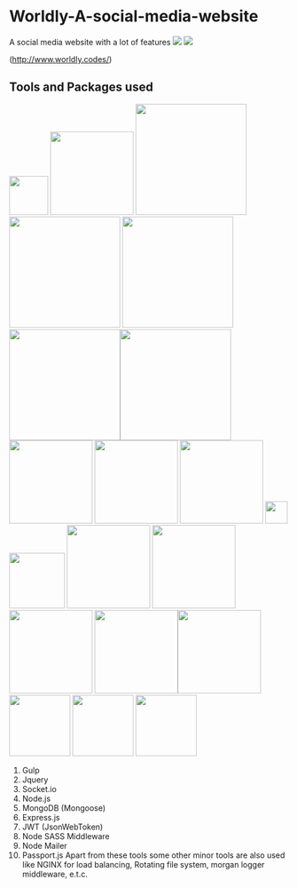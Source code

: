 # Worldly-A-social-media-website
A social media website with a lot of features
<img src="https://img.shields.io/github/issues/Sanscode2911/Worldly-A-social-media-website"> <img src="https://img.shields.io/badge/Dev-InProgress-orange">

(http://www.worldly.codes/)
## Tools and Packages used
<img src="https://raw.githubusercontent.com/gulpjs/artwork/master/gulp-2x.png" width=70> <img src="https://miro.medium.com/max/800/0*g3ns8QALNBBH7CBA." width=150> <img src="https://t1.daumcdn.net/cfile/tistory/226E113C5660EF950B" width=200> <img src="https://upload.wikimedia.org/wikipedia/commons/d/d9/Node.js_logo.svg" width=200> <img src="https://cdn.iconscout.com/icon/free/png-512/mongodb-226029.png" width=200> <img src="https://transang.me/content/images/2019/11/ExpressJS.png" width=200><img src="https://vegibit.com/wp-content/uploads/2018/07/JSON-Web-Token-Authentication-With-Node.png" width=200> <img src="https://camo.githubusercontent.com/f1e23b7f0efb3e6acf2b5a11c0379e5c51cc911b/68747470733a2f2f7261776769742e636f6d2f736173732f6e6f64652d736173732f6d61737465722f6d656469612f6c6f676f2e737667" width=150> <img src="https://i1.wp.com/community.nodemailer.com/wp-content/uploads/2015/10/n2-2.png?fit=422%2C360&ssl=1" width=150> <img src="https://miro.medium.com/max/400/1*YI1tt4kGzvea-v4dAhZ90w.png" width=150>
<img src="https://raw.githubusercontent.com/gulpjs/artwork/master/gulp-2x.png" width=40> <img src="https://miro.medium.com/max/800/0*g3ns8QALNBBH7CBA." width=100> <img src="https://t1.daumcdn.net/cfile/tistory/226E113C5660EF950B" width=150> <img src="https://upload.wikimedia.org/wikipedia/commons/d/d9/Node.js_logo.svg" width=150> <img src="https://cdn.iconscout.com/icon/free/png-512/mongodb-226029.png" width=150> <img src="https://transang.me/content/images/2019/11/ExpressJS.png" width=150><img src="https://vegibit.com/wp-content/uploads/2018/07/JSON-Web-Token-Authentication-With-Node.png" width=150> <img src="https://camo.githubusercontent.com/f1e23b7f0efb3e6acf2b5a11c0379e5c51cc911b/68747470733a2f2f7261776769742e636f6d2f736173732f6e6f64652d736173732f6d61737465722f6d656469612f6c6f676f2e737667" width=110> <img src="https://i1.wp.com/community.nodemailer.com/wp-content/uploads/2015/10/n2-2.png?fit=422%2C360&ssl=1" width=110> <img src="https://miro.medium.com/max/400/1*YI1tt4kGzvea-v4dAhZ90w.png" width=110>
1. Gulp
2. Jquery
3. Socket.io
4. Node.js
5. MongoDB (Mongoose)
6. Express.js
7. JWT (JsonWebToken)
8. Node SASS Middleware
9. Node Mailer
10. Passport.js
Apart from these tools some other minor tools are also used like NGINX for load balancing, Rotating file system, morgan logger middleware, e.t.c.
